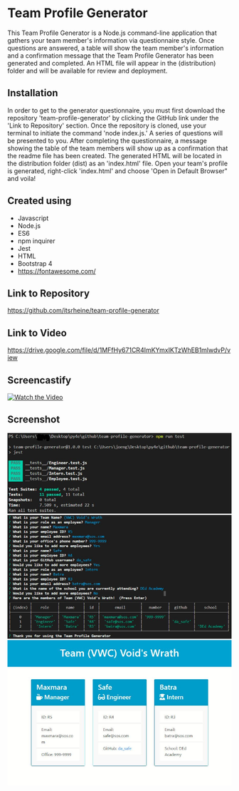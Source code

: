 # Team Profile Generator
This Team Profile Generator is a Node.js command-line application that gathers your team member's information via questionnaire style.  Once questions are answered, a table will show the team member's information and a confirmation message that the Team Profile Generator has been generated and completed.  An HTML file will appear in the (distribution) folder and will be available for review and deployment.

## Installation
In order to get to the generator questionnaire, you must first download the repository 'team-profile-generator' by clicking the GitHub link under the 'Link to Repository' section. 
Once the repository is cloned, use your terminal to initiate the command 'node index.js.'  A series of questions will be presented to you.  After completing the questionnaire,
a message showing the table of the team members will show up as a confirmation that the readme file has been created.  The generated HTML will be located in the distribution folder (dist) as an 'index.html' file.
Open your team's profile is generated, right-click 'index.html' and choose 'Open in Default Browser" and voila!

## Created using
* Javascript
* Node.js
* ES6
* npm inquirer
* Jest
* HTML
* Bootstrap 4
* https://fontawesome.com/

## Link to Repository
https://github.com/itsrheine/team-profile-generator

## Link to Video
https://drive.google.com/file/d/1MFfHy671CR4ImKYmxIKTzWhEB1mlwdvP/view

## Screencastify
[![Watch the Video](https://img.youtube.com/vi/ThkTW0h5tRc/0.jpg)](https://www.youtube.com/watch?v=ThkTW0h5tRc "Team Profile Generator")

## Screenshot
![Screenshot](assets/ss0.JPG)
![Screenshot](assets/ss1.JPG)
![Screenshot](assets/ss2.JPG)
